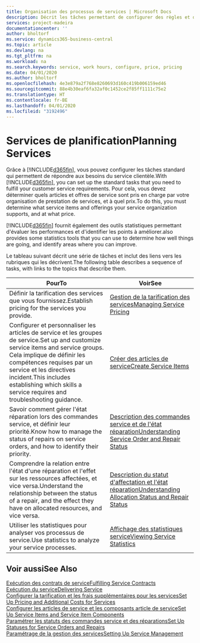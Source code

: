 ```yaml
---
title: Organisation des processus de services | Microsoft Docs
description: Décrit les tâches permettant de configurer des règles et des valeurs pour définir vos stratégies de services et vos processus de vente.
services: project-madeira
documentationcenter: ''
author: bholtorf
ms.service: dynamics365-business-central
ms.topic: article
ms.devlang: na
ms.tgt_pltfrm: na
ms.workload: na
ms.search.keywords: service, work hours, configure, price, pricing
ms.date: 04/01/2020
ms.author: bholtorf
ms.openlocfilehash: 4e3e879a2f768e8260693d160c419b006159ed46
ms.sourcegitcommit: 88e4b30eaf6fa32af0c1452ce2f85ff1111c75e2
ms.translationtype: HT
ms.contentlocale: fr-BE
ms.lasthandoff: 04/01/2020
ms.locfileid: "3192496"
---
```

# <a name="planning-services"></a><span data-ttu-id="d5ece-103">Services de planification</span><span class="sxs-lookup"><span data-stu-id="d5ece-103">Planning Services</span></span>
<span data-ttu-id="d5ece-104">Grâce à [!INCLUDE[d365fin](includes/d365fin_md.md)], vous pouvez configurer les tâches standard qui permettent de répondre aux besoins du service clientèle.</span><span class="sxs-lookup"><span data-stu-id="d5ece-104">With [!INCLUDE[d365fin](includes/d365fin_md.md)], you can set up the standard tasks that you need to fulfill your customer service requirements.</span></span> <span data-ttu-id="d5ece-105">Pour cela, vous devez déterminer quels articles et offres de service sont pris en charge par votre organisation de prestation de services, et à quel prix.</span><span class="sxs-lookup"><span data-stu-id="d5ece-105">To do this, you must determine what service items and offerings your service organization supports, and at what price.</span></span>   

[!INCLUDE[d365fin](includes/d365fin_md.md)] <span data-ttu-id="d5ece-106">fournit également des outils statistiques permettant d'évaluer les performances et d'identifier les points à améliorer.</span><span class="sxs-lookup"><span data-stu-id="d5ece-106">also provides some statistics tools that you can use to determine how well things are going, and identify areas where you can improve.</span></span>
  
<span data-ttu-id="d5ece-107">Le tableau suivant décrit une série de tâches et inclut des liens vers les rubriques qui les décrivent.</span><span class="sxs-lookup"><span data-stu-id="d5ece-107">The following table describes a sequence of tasks, with links to the topics that describe them.</span></span>   
  
|<span data-ttu-id="d5ece-108">**Pour**</span><span class="sxs-lookup"><span data-stu-id="d5ece-108">**To**</span></span>|<span data-ttu-id="d5ece-109">**Voir**</span><span class="sxs-lookup"><span data-stu-id="d5ece-109">**See**</span></span>|  
|------------|-------------|  
|<span data-ttu-id="d5ece-110">Définir la tarification des services que vous fournissez.</span><span class="sxs-lookup"><span data-stu-id="d5ece-110">Establish pricing for the services you provide.</span></span>|[<span data-ttu-id="d5ece-111">Gestion de la tarification des services</span><span class="sxs-lookup"><span data-stu-id="d5ece-111">Managing Service Pricing</span></span>](service-service-price-management.md)|
|<span data-ttu-id="d5ece-112">Configurer et personnaliser les articles de service et les groupes de service.</span><span class="sxs-lookup"><span data-stu-id="d5ece-112">Set up and customize service items and service groups.</span></span> <span data-ttu-id="d5ece-113">Cela implique de définir les compétences requises par un service et les directives incident.</span><span class="sxs-lookup"><span data-stu-id="d5ece-113">This includes establishing which skills a service requires and troubleshooting guidance.</span></span>| [<span data-ttu-id="d5ece-114">Créer des articles de service</span><span class="sxs-lookup"><span data-stu-id="d5ece-114">Create Service Items</span></span>](service-how-to-create-service-items.md)|  
|<span data-ttu-id="d5ece-115">Savoir comment gérer l'état réparation lors des commandes service, et définir leur priorité.</span><span class="sxs-lookup"><span data-stu-id="d5ece-115">Know how to manage the status of repairs on service orders, and how to identify their priority.</span></span>|[<span data-ttu-id="d5ece-116">Description des commandes service et de l'état réparation</span><span class="sxs-lookup"><span data-stu-id="d5ece-116">Understanding Service Order and Repair Status</span></span>](service-service-order-status-and-repair-status.md)|  
|<span data-ttu-id="d5ece-117">Comprendre la relation entre l'état d'une réparation et l'effet sur les ressources affectées, et vice versa.</span><span class="sxs-lookup"><span data-stu-id="d5ece-117">Understand the relationship between the status of a repair, and the effect they have on allocated resources, and vice versa.</span></span>|[<span data-ttu-id="d5ece-118">Description du statut d'affectation et l'état réparation</span><span class="sxs-lookup"><span data-stu-id="d5ece-118">Understanding Allocation Status and Repair Status</span></span>](service-allocation-status-and-repair-status.md)|  
|<span data-ttu-id="d5ece-119">Utiliser les statistiques pour analyser vos processus de service.</span><span class="sxs-lookup"><span data-stu-id="d5ece-119">Use statistics to analyze your service processes.</span></span> | [<span data-ttu-id="d5ece-120">Affichage des statistiques service</span><span class="sxs-lookup"><span data-stu-id="d5ece-120">Viewing Service Statistics</span></span>](service-service-statistics.md) |

## <a name="see-also"></a><span data-ttu-id="d5ece-121">Voir aussi</span><span class="sxs-lookup"><span data-stu-id="d5ece-121">See Also</span></span>
[<span data-ttu-id="d5ece-122">Exécution des contrats de service</span><span class="sxs-lookup"><span data-stu-id="d5ece-122">Fulfilling Service Contracts</span></span>](service-fulfill-service-contracts.md)  
[<span data-ttu-id="d5ece-123">Exécution du service</span><span class="sxs-lookup"><span data-stu-id="d5ece-123">Delivering Service</span></span>](service-deliver-service.md)  
[<span data-ttu-id="d5ece-124">Configurer la tarification et les frais supplémentaires pour les services</span><span class="sxs-lookup"><span data-stu-id="d5ece-124">Set Up Pricing and Additional Costs for Services</span></span>](service-how-setup-service-costs-pricing.md)  
[<span data-ttu-id="d5ece-125">Configurer les articles de service et les composants article de service</span><span class="sxs-lookup"><span data-stu-id="d5ece-125">Set Up Service Items and Service Item Components</span></span>](service-how-setup-service-items.md)  
[<span data-ttu-id="d5ece-126">Paramétrer les statuts des commandes service et des réparations</span><span class="sxs-lookup"><span data-stu-id="d5ece-126">Set Up Statuses for Service Orders and Repairs</span></span>](service-order-repair-status.md)  
[<span data-ttu-id="d5ece-127">Paramétrage de la gestion des services</span><span class="sxs-lookup"><span data-stu-id="d5ece-127">Setting Up Service Management</span></span>](service-setup-service.md)  
